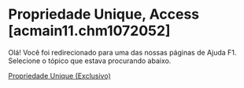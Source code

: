 
# Propriedade Unique, Access [acmain11.chm1072052]

Olá! Você foi redirecionado para uma das nossas páginas de Ajuda F1. Selecione o tópico que estava procurando abaixo.

[Propriedade Unique (Exclusivo)](http://msdn.microsoft.com/library/283e5d33-b281-150f-9766-6ecc0da6a09a%28Office.15%29.aspx)
